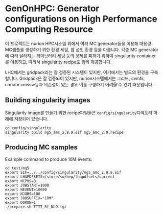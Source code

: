# GenOnHPC: Generator configurations on High Performance Computing Resource
이 프로젝트는 nurion HPC시스템 위에서 여러 MC generator들을 이용해 대용량 MC샘플을 생성하기 위한 환경 세팅, 잡 섭밋 환경 등을 다룹니다.
각종 MC generator에 따라 달라지는 라이브러리 세팅 등의 문제를 피하기 위하여 singularity container를 이용하고, 따라서 singularity recipe도 함께 제공합니다.

LHC에서는 gridpack라는 잘 검증된 시스템이 있지만, 여기에서는 별도의 환경을 구축합니다. Gridpack은 잘 검증되어 있지만, nurion시스템에서는 그리드, cvmfs, condor cmssw등과 의존성이 있는 경우 이를 구성하기 어려울 수 있기 때문입니다.

## Building singularity images
Singularity image를 만들기 위한 recipe파일들은 `config/singularity`디렉토리 아래에 저장되어 있습니다.
```
cd config/singularity
singularity build mg5_amc_2.9.9.sif mg5_amc_2.9.recipe
```

## Producing MC samples

Example command to produce 10M events:
```
cd test/mg5
export SIF=../../config/singularity/mg5_amc_2.9.9.sif
export LHAPDFSETS=/store/sw/hep/lhapdfsets/current
export NCPUS=8
export JOBSTART=1000
export NEVENT=10000
export NJOBS=100
export JOBSUFFIX="10M"
export DORUN=1
./prepare.sh TTTT_5f_NLO.tgz
```
